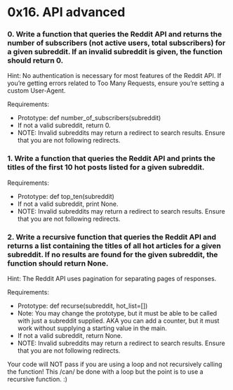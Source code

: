 # 0x16. API advanced

### 0. Write a function that queries the Reddit API and returns the number of subscribers (not active users, total subscribers) for a given subreddit. If an invalid subreddit is given, the function should return 0.

Hint: No authentication is necessary for most features of the Reddit API. If you’re getting errors related to Too Many Requests, ensure you’re setting a custom User-Agent.

Requirements:

 *   Prototype: def number_of_subscribers(subreddit)
 *   If not a valid subreddit, return 0.
 *   NOTE: Invalid subreddits may return a redirect to search results. Ensure that you are not following redirects.

### 1. Write a function that queries the Reddit API and prints the titles of the first 10 hot posts listed for a given subreddit.

Requirements:

 *   Prototype: def top_ten(subreddit)
 *   If not a valid subreddit, print None.
 *   NOTE: Invalid subreddits may return a redirect to search results. Ensure that you are not following redirects.

### 2. Write a recursive function that queries the Reddit API and returns a list containing the titles of all hot articles for a given subreddit. If no results are found for the given subreddit, the function should return None.

Hint: The Reddit API uses pagination for separating pages of responses.

Requirements:

 *   Prototype: def recurse(subreddit, hot_list=[])
 *   Note: You may change the prototype, but it must be able to be called with just a subreddit supplied. AKA you can add a counter, but it must work without supplying a starting value in the main.
 *   If not a valid subreddit, return None.
 *   NOTE: Invalid subreddits may return a redirect to search results. Ensure that you are not following redirects.

Your code will NOT pass if you are using a loop and not recursively calling the function! This /can/ be done with a loop but the point is to use a recursive function. :)
